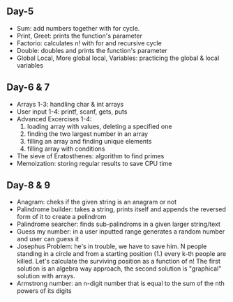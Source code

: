 ## Day-5
- Sum: add numbers together with for cycle.
- Print, Greet: prints the function's parameter
- Factorio: calculates n! with for and recursive cycle
- Double: doubles and prints the function's parameter
- Global Local, More global local, Variables: practicing the global & local variables

## Day-6 & 7
- Arrays 1-3: handling char & int arrays
- User input 1-4: printf, scanf, gets, puts
- Advanced Excercises 1-4:
  1. loading array with values, deleting a specified one
  2. finding the two largest number in an array
  3. filling an array and finding unique elements
  4. filling array with conditions
 - The sieve of Eratosthenes: algorithm to find primes
 - Memoization: storing regular results to save CPU time
  
## Day-8 & 9
 - Anagram: cheks if the given string is an anagram or not
 - Palindrome builder: takes a string, prints itself and appends the reversed form of it to create a pelindrom
 - Palindrome searcher: finds sub-palindroms in a given larger string/text
 - Guess my number: in a user inputted range generates a random number and user can guess it
 - Josephus Problem: he's in trouble, we have to save him. N people standing in a circle and from a starting position (1.) every k-th people are killed. Let's calculate the surviving position as a function of n! The first solution is an algebra way approach, the second solution is "graphical" solution with arrays.
 - Armstrong number: an n-digit number that is equal to the sum of the nth powers of its digits
